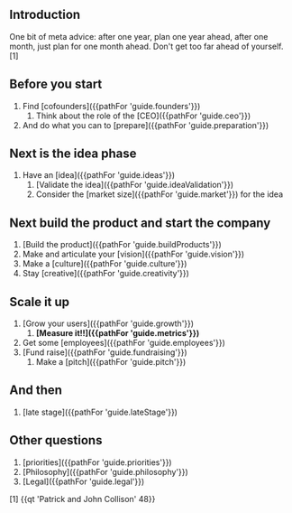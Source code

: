 ## Introduction

One bit of meta advice: after one year, plan one year ahead, after one month, just plan for one month ahead. Don't get too far ahead of yourself. [1]

## Before you start

1. Find [cofounders]({{pathFor 'guide.founders'}})
	1. Think about the role of the [CEO]({{pathFor 'guide.ceo'}})
1. And do what you can to [prepare]({{pathFor 'guide.preparation'}})

## Next is the idea phase

1. Have an [idea]({{pathFor 'guide.ideas'}})
	1. [Validate the idea]({{pathFor 'guide.ideaValidation'}})
	2. Consider the [market size]({{pathFor 'guide.market'}}) for the idea

## Next build the product and start the company

1. [Build the product]({{pathFor 'guide.buildProducts'}})
1. Make and articulate your [vision]({{pathFor 'guide.vision'}})
1. Make a [culture]({{pathFor 'guide.culture'}})
1. Stay [creative]({{pathFor 'guide.creativity'}})

## Scale it up

1. [Grow your users]({{pathFor 'guide.growth'}})
	1. **[Measure it!!]({{pathFor 'guide.metrics'}})**
1. Get some [employees]({{pathFor 'guide.employees'}})
1. [Fund raise]({{pathFor 'guide.fundraising'}})
	1. Make a [pitch]({{pathFor 'guide.pitch'}})

## And then

1. [late stage]({{pathFor 'guide.lateStage'}})

## Other questions 

1. [priorities]({{pathFor 'guide.priorities'}})
1. [Philosophy]({{pathFor 'guide.philosophy'}})
1. [Legal]({{pathFor 'guide.legal'}})


[1] {{qt 'Patrick and John Collison' 48}}